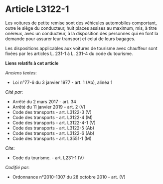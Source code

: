# Article L3122-1

Les voitures de petite remise sont des véhicules automobiles comportant, outre le siège du conducteur, huit places assises au
maximum, mis, à titre onéreux, avec un conducteur, à la disposition des personnes qui en font la demande pour assurer leur
transport et celui de leurs bagages. 

Les dispositions applicables aux voitures de tourisme avec chauffeur sont fixées par les articles L. 231-1 à L. 231-4 du code
du tourisme.

**Liens relatifs à cet article**

_Anciens textes_:

  - Loi n°77-6 du 3 janvier 1977 - art. 1 (Ab), alinéa 1

_Cité par_:

  - Arrêté du 2 mars 2017 - art. 34
  - Arrêté du 11 janvier 2019 - art. 2 (V)
  - Code des transports - art. L3122-3 (V)
  - Code des transports - art. L3122-4 (M)
  - Code des transports - art. L3122-4-1 (V)
  - Code des transports - art. L3122-5 (Ab)
  - Code des transports - art. L3122-6 (Ab)
  - Code des transports - art. L3551-1 (M)

_Cite_:

  - Code du tourisme. - art. L231-1 (V)

_Codifié par_:

  - Ordonnance n°2010-1307 du 28 octobre 2010 - art. (V)
